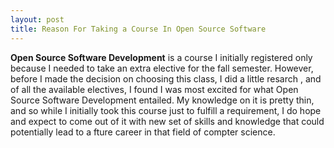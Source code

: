 ```yaml
---
layout: post
title: Reason For Taking a Course In Open Source Software 
---
```



**Open Source Software Development** is a course I initially registered only because I needed to take an extra elective for the fall semester. However, before I made the decision on choosing this class, I did a little resarch , and of all the available electives, I found I was most excited for what Open Source Software Development entailed. 
My knowledge on it is pretty thin, and so while I initially took this course just to fulfill a requirement, I do hope and expect to come out of it with new set of skills and knowledge that could potentially lead to a fture career in that field of compter science.
